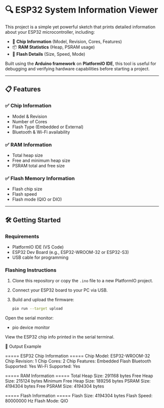# 🔍 ESP32 System Information Viewer

This project is a simple yet powerful sketch that prints detailed information about your ESP32 microcontroller, including:

- 🔧 **Chip Information** (Model, Revision, Cores, Features)
- 📦 **RAM Statistics** (Heap, PSRAM usage)
- 💾 **Flash Details** (Size, Speed, Mode)

Built using the **Arduino framework** on **PlatformIO IDE**, this tool is useful for debugging and verifying hardware capabilities before starting a project.

---

## 📋 Features

### ✅ Chip Information
- Model & Revision
- Number of Cores
- Flash Type (Embedded or External)
- Bluetooth & Wi-Fi availability

### ✅ RAM Information
- Total heap size
- Free and minimum heap size
- PSRAM total and free size

### ✅ Flash Memory Information
- Flash chip size
- Flash speed
- Flash mode (QIO or DIO)

---

## 🛠️ Getting Started

### Requirements
- PlatformIO IDE (VS Code)
- ESP32 Dev Board (e.g., ESP32-WROOM-32 or ESP32-S3)
- USB cable for programming

### Flashing Instructions

1. Clone this repository or copy the `.ino` file to a new PlatformIO project.
2. Connect your ESP32 board to your PC via USB.
3. Build and upload the firmware:

   ```bash
   pio run --target upload

Open the serial monitor:

- pio device monitor

View the ESP32 chip info printed in the serial terminal.

💬 Output Example

===== ESP32 Chip Information =====
Chip Model: ESP32-WROOM-32
Chip Revision: 1
Chip Cores: 2
Chip Features: Embedded Flash
Bluetooth Supported: Yes
Wi-Fi Supported: Yes

===== RAM Information =====
Total Heap Size: 291168 bytes
Free Heap Size: 215124 bytes
Minimum Free Heap Size: 189256 bytes
PSRAM Size: 4194304 bytes
Free PSRAM Size: 4194304 bytes

===== Flash Information =====
Flash Size: 4194304 bytes
Flash Speed: 80000000 Hz
Flash Mode: QIO

